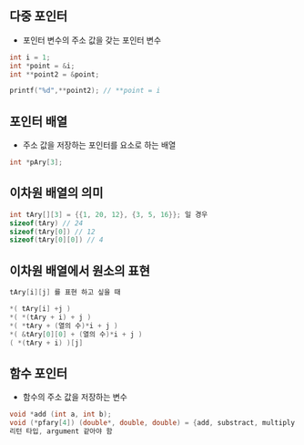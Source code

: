## 다중 포인터

- 포인터 변수의 주소 값을 갖는 포인터 변수

```c
int i = 1;
int *point = &i;
int **point2 = &point;

printf("%d",**point2); // **point = i
```

## 포인터 배열

- 주소 값을 저장하는 포인터를 요소로 하는 배열

```c
int *pAry[3];
```

## 이차원 배열의 의미

```c
int tAry[][3] = {{1, 20, 12}, {3, 5, 16}}; 일 경우
sizeof(tAry) // 24
sizeof(tAry[0]) // 12
sizeof(tAry[0][0]) // 4
```

## 이차원 배열에서 원소의 표현

```c
tAry[i][j] 를 표현 하고 싶을 때

*( tAry[i] +j )
*( *(tAry + i) + j )
*( *tAry + (열의 수)*i + j )
*( &tAry[0][0] + (열의 수)*i + j )
( *(tAry + i) )[j]
```

## 함수 포인터

- 함수의 주소 값을 저장하는 변수

```c
void *add (int a, int b);
void (*pfary[4]) (double*, double, double) = {add, substract, multiply, devide};
리턴 타입, argument 같아야 함
```